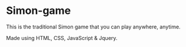 # Simon-game

This is the traditional Simon game that you can play anywhere, anytime.

Made using HTML, CSS, JavaScript & Jquery.
